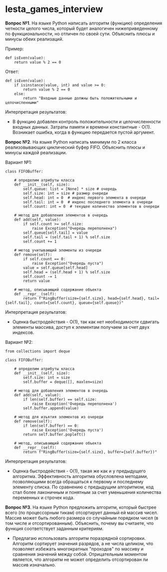 # lesta_games_interview
**Вопрос №1**. На языке Python написать алгоритм (функцию) определения четности целого числа, который будет аналогичен нижеприведенному по функциональности, но отличен по своей сути. Объяснить плюсы и минусы обеих реализаций.

Пример:

    def isEven(value):
        return value % 2 == 0

Ответ:

    def isEven(value):
        if isinstance(value, int) and value >= 0: 
            return value % 2 == 0
        else: 
            return "Входные данные должны быть положительными и целочисленными"

Интерпретация результатов:
- В функцию добавлен контроль положительности и целочисленности входных данных. Затраты памяти и времени константные - О(1). Возникает ошибка, когда в функцию передается пустой аргумент.

**Вопрос №2**. На языке Python написать минимум по 2 класса реализовывающих циклический буфер FIFO. Объяснить плюсы и минусы каждой реализации.

Вариант №1:

    class FIFOBuffer:

        # определим атрибуты класса
        def __init__(self, size):
            self.queue: list = [None] * size # очередь
            self.size: int = size # размер очереди
            self.head: int = 0  # индекс первого элемента в очереди
            self.tail: int = 0  # индекс последнего элемента в очереди
            self.count: int = 0  # текущее количество элементов в очереди

        # метод для добавления элементов в очередь
        def add(self, value):
            if self.count >= self.size:
                raise Exception("Очередь переполнена")
            self.queue[self.tail] = value
            self.tail = (self.tail + 1) % self.size
            self.count += 1

        # метод учитывающий элементы из очереди
        def remove(self):
            if self.count == 0:
                raise Exception("Очередь пуста")
            value = self.queue[self.head]
            self.head = (self.head + 1) % self.size
            self.count -= 1
            return value

        # метод, описывающий содержание объекта
        def __repr__(self):
            return f"RingBuffer(size={self.size}, head={self.head}, tail={self.tail}, count={self.count}, queue={self.queue})"

Интерпретация результатов:
 - Оценка быстродействия - О(1), так как нет необходимости сдвигать элементы массива, доступ к элементам получаем за счет двух индексов.

Вариант №2:

    from collections import deque

    class FIFOBuffer:

        # определим атрибуты класса
        def __init__(self, size):
            self.size: int = size
            self.buffer = deque([], maxlen=size)

        # метод для добавления элементов в очередь
        def add(self, value):
            if len(self.buffer) == self.size:
                raise Exception('Очередь переполнена')
            self.buffer.append(value)

        # метод для изъятия элементов из очереди
        def remove(self):
            if len(self.buffer) == 0:
                raise Exception('Очередь пуста')
            return self.buffer.popleft()
    
        # метод, описывающий содержание объекта
        def __repr__(self):
            return f"RingBuffer(size={self.size}, buffer={self.buffer})"
 
Интерпретация результатов:
 - Оценка быстродействия - О(1), такая же как и у предыдущего алгоритма. Эффективность алгоритма обусловлена методами, позволяющими всегда обращаться к первому и последнему элементу списка. По сравнению с предыдущим алгоритмом, код стал более лаконичным и понятным за счет уменьшения количества переменных и строчек кода.


**Вопрос №3**. На языке Python предложить алгоритм, который быстрее всего (по процессорным тикам) отсортирует данный ей массив чисел. Массив может быть любого размера со случайным порядком чисел (в том числе и отсортированным). Объяснить, почему вы считаете, что функция соответствует заданным критериям.
    
 - Предлагаю использовать алгоритм поразрядной сортировки. Алгоритм сортирует значения разрядов, а не числа целиком, что позволяет избежать многократных "проходов" по массиву и сравнения значений между собой. Отрицательным моментом является, что алгоритм не может определить отсортирован ли массив изначально.

